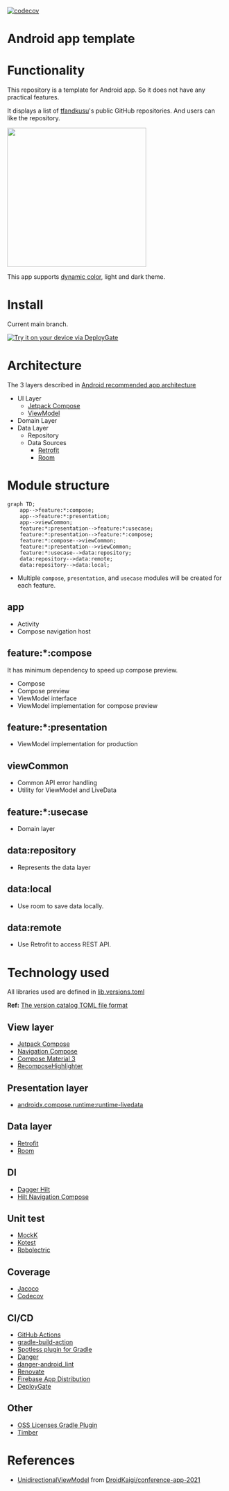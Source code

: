 [![codecov](https://codecov.io/gh/tfandkusu/android_app_template/branch/main/graph/badge.svg?token=DQI5AN5H0Q)](https://codecov.io/gh/tfandkusu/android_app_template)

# Android app template

# Functionality

This repository is a template for Android app.
So it does not have any practical features.

It displays a list of [tfandkusu](https://github.com/tfandkusu)'s public GitHub repositories.
And users can like the repository.

<img src="https://user-images.githubusercontent.com/16898831/210041022-6559f0dc-a9e7-4a96-8ec2-2fc3fd5bab6f.png" width="320">

This app supports [dynamic color](https://m3.material.io/styles/color/dynamic-color/overview), light and dark theme.

# Install

Current main branch.

[<img src="https://dply.me/tfafbv/button/large" alt="Try it on your device via DeployGate">](https://dply.me/tfafbv#install)

# Architecture

The 3 layers described in [Android recommended app architecture](https://developer.android.com/jetpack/guide#recommended-app-arch)

- UI Layer
    - [Jetpack Compose](https://developer.android.com/jetpack/compose)
    - [ViewModel](https://developer.android.com/topic/libraries/architecture/viewmodel)
- Domain Layer
- Data Layer
    - Repository
    - Data Sources
        - [Retrofit](https://github.com/square/retrofit)
        - [Room](https://developer.android.com/jetpack/androidx/releases/room)

# Module structure

```mermaid
graph TD;
    app-->feature:*:compose;
    app-->feature:*:presentation;
    app-->viewCommon;
    feature:*:presentation-->feature:*:usecase;
    feature:*:presentation-->feature:*:compose;
    feature:*:compose-->viewCommon;
    feature:*:presentation-->viewCommon;
    feature:*:usecase-->data:repository;
    data:repository-->data:remote;
    data:repository-->data:local;
```

- Multiple `compose`, `presentation`, and  `usecase`  modules will be created for each feature.

## app

- Activity
- Compose navigation host

## feature:*:compose

It has minimum dependency to speed up compose preview.

- Compose
- Compose preview
- ViewModel interface
- ViewModel implementation for compose preview

## feature:*:presentation

- ViewModel implementation for production

## viewCommon

- Common API error handling
- Utility for ViewModel and LiveData

## feature:*:usecase

- Domain layer

## data:repository

- Represents the data layer

## data:local

- Use room to save data locally.

## data:remote

- Use Retrofit to access REST API.

# Technology used

All libraries used are defined in [lib.versions.toml](https://github.com/tfandkusu/android_app_template/blob/main/gradle/libs.versions.toml)

**Ref:** [The version catalog TOML file format](https://docs.gradle.org/7.0.2/userguide/platforms.html#sub::toml-dependencies-format)

## View layer

- [Jetpack Compose](https://developer.android.com/jetpack/compose)
- [Navigation Compose](https://developer.android.com/jetpack/compose/navigation)
- [Compose Material 3](https://developer.android.com/jetpack/androidx/releases/compose-material3)
- [RecomposeHighlighter](https://github.com/android/snippets/blob/master/compose/recomposehighlighter/src/main/java/com/example/android/compose/recomposehighlighter/RecomposeHighlighter.kt)

## Presentation layer

- [androidx.compose.runtime:runtime-livedata](https://developer.android.com/jetpack/compose/libraries#streams)

## Data layer

- [Retrofit](https://github.com/square/retrofit)
- [Room](https://developer.android.com/jetpack/androidx/releases/room)

## DI

- [Dagger Hilt](https://developer.android.com/training/dependency-injection/hilt-android)
- [Hilt Navigation Compose](https://developer.android.com/jetpack/compose/libraries#hilt-navigation)

## Unit test

- [MockK](https://github.com/mockk/mockk)
- [Kotest](https://github.com/kotest/kotest)
- [Robolectric](http://robolectric.org/)

## Coverage

- [Jacoco](https://www.eclemma.org/jacoco/)
- [Codecov](https://about.codecov.io/)

## CI/CD

- [GitHub Actions](https://docs.github.com/actions)
- [gradle-build-action](https://github.com/gradle/gradle-build-action)
- [Spotless plugin for Gradle](https://github.com/diffplug/spotless/tree/main/plugin-gradle)
- [Danger](https://danger.systems/ruby/)
- [danger-android_lint](https://github.com/loadsmart/danger-android_lint)
- [Renovate](https://www.whitesourcesoftware.com/free-developer-tools/renovate/)
- [Firebase App Distribution](https://firebase.google.com/docs/app-distribution)
- [DeployGate](https://deploygate.com/)

## Other

- [OSS Licenses Gradle Plugin](https://github.com/google/play-services-plugins/tree/master/oss-licenses-plugin)
- [Timber](https://github.com/JakeWharton/timber)

# References

- [UnidirectionalViewModel](https://github.com/DroidKaigi/conference-app-2021/blob/main/uicomponent-compose/core/src/main/java/io/github/droidkaigi/feeder/core/UnidirectionalViewModel.kt) from [DroidKaigi/conference-app-2021](https://github.com/DroidKaigi/conference-app-2021)
